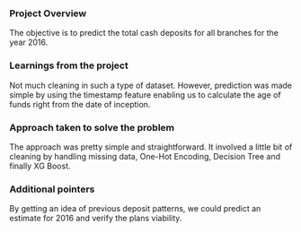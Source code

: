 ### Project Overview

 The objective is to predict the total cash deposits for all branches for the year 2016.


### Learnings from the project

 Not much cleaning in such a type of dataset. However, prediction was made simple by using the timestamp feature enabling us to calculate the age of funds right from the date of inception.


### Approach taken to solve the problem

 The approach was pretty simple and straightforward. It involved a little bit of cleaning by handling missing data, One-Hot Encoding, Decision Tree and finally XG Boost.


### Additional pointers

 By getting an idea of previous deposit patterns, we could predict an estimate for 2016 and verify the plans viability.


